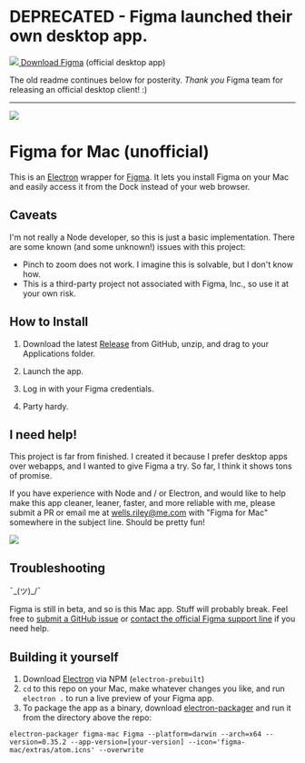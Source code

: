 # DEPRECATED - Figma launched their own desktop app.

[![](http://wellsosaur.us/hc7E/Figma-16.png) Download Figma](https://www.figma.com/downloads) (official desktop app)

The old readme continues below for posterity. *Thank you* Figma team for releasing an official desktop client! :)



----------------

![](https://raw.githubusercontent.com/wr/figma-mac/master/extras/Example.png)

# Figma for Mac (unofficial)

This is an [Electron](https://github.com/atom/electron) wrapper for [Figma](https://figma.com). It lets you install Figma on your Mac and easily access it from the Dock instead of your web browser.

## Caveats

I'm not really a Node developer, so this is just a basic implementation. There are some known (and some unknown!) issues with this project:

- Pinch to zoom does not work. I imagine this is solvable, but I don't know how.
- This is a third-party project not associated with Figma, Inc., so use it at your own risk.

## How to Install

1. Download the latest [Release](https://github.com/wr/figma-mac/releases/) from GitHub, unzip, and drag to your Applications folder.

2. Launch the app.

3. Log in with your Figma credentials.

4. Party hardy.

## I need help!

This project is far from finished. I created it because I prefer desktop apps over webapps, and I wanted to give Figma a try. So far, I think it shows tons of promise.

If you have experience with Node and / or Electron, and would like to help make this app cleaner, leaner, faster, and more reliable with me, please submit a PR or email me at wells.riley@me.com with "Figma for Mac" somewhere in the subject line. Should be pretty fun!

![](http://wellsosaur.us/dzqG/figma-icon.png)

## Troubleshooting

¯\_(ツ)_/¯

Figma is still in beta, and so is this Mac app. Stuff will probably break. Feel free to [submit a GitHub issue](https://github.com/wr/figma-mac/issues) or [contact the official Figma support line](https://www.figma.com/contact) if you need help.

## Building it yourself

1. Download [Electron](https://github.com/atom/electron) via NPM (`electron-prebuilt`)
2. `cd` to this repo on your Mac, make whatever changes you like, and run `electron .` to run a live preview of your Figma app.
3. To package the app as a binary, download [electron-packager](https://github.com/maxogden/electron-packager) and run it from the directory above the repo:
```
electron-packager figma-mac Figma --platform=darwin --arch=x64 --version=0.35.2 --app-version=[your-version] --icon='figma-mac/extras/atom.icns' --overwrite
```
